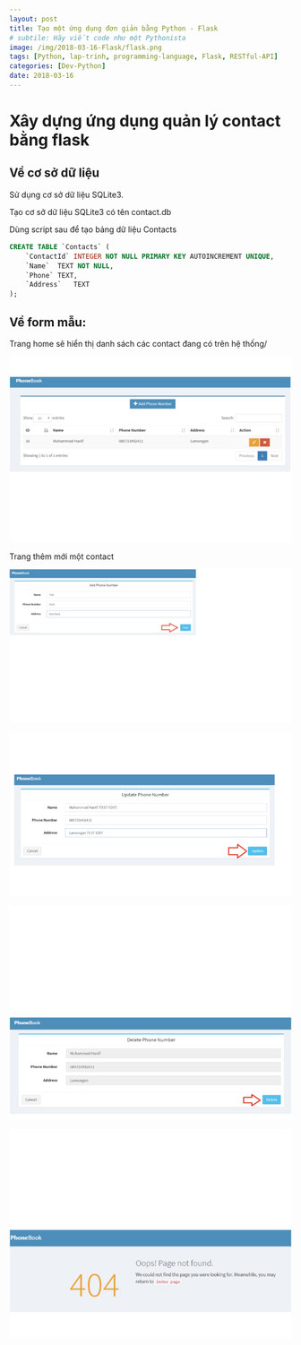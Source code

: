 ```yaml
---
layout: post
title: Tạo một ứng dụng đơn giản bằng Python - Flask
# subtile: Hãy viết code như một Pythonista
image: /img/2018-03-16-Flask/flask.png
tags: [Python, lap-trinh, programming-language, Flask, RESTful-API]
categories: [Dev-Python]
date: 2018-03-16
---
```


# Xây dựng ứng dụng quản lý contact bằng flask

## Về cơ sở dữ liệu

Sử dụng cơ sở dữ liệu SQLite3.

Tạo cơ sở dữ liệu SQLite3 có tên contact.db

Dùng script sau để tạo bảng dữ liệu Contacts

```SQL
CREATE TABLE `Contacts` (
	`ContactId`	INTEGER NOT NULL PRIMARY KEY AUTOINCREMENT UNIQUE,
	`Name`	TEXT NOT NULL,
	`Phone`	TEXT,
	`Address`	TEXT
);
```


## Về form mẫu:

Trang home sẽ hiển thị danh sách các contact đang có trên hệ thống/

![home.png](/img/2018-03-16-Flask/home.png)

Trang thêm mới một contact

![Add_phone.png](/img/2018-03-16-Flask/Add_phone.png)


![MODIFIES.png](/img/2018-03-16-Flask/update_phone.png)

![MODIFIES.png](/img/2018-03-16-Flask/delete.png)

![MODIFIES.png](/img/2018-03-16-Flask/404.png)


